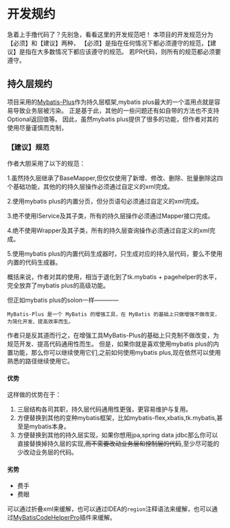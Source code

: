# 开发规约

急着上手撸代码了？先别急，看看这里的开发规范吧！
本项目的开发规范分为【必须】和【建议】两种， 【必须】是指在任何情况下都必须遵守的规范，【建议】是指在大多数情况下都应该遵守的规范。
若PR代码，则所有的规范都必须要遵守。

## 持久层规约

项目采用的[Mybatis-Plus](https://plus.mybatis.ac.cn)作为持久层框架,mybatis plus最大的一个滥用点就是容易导致业务层被污染。
正是基于此，其他的一些问题还有如自带的方法也不支持Optional返回值等。 因此，虽然mybatis plus提供了很多的功能，但作者对其的使用尽量谨慎而克制，

### 【建议】规范
作者大胆采用了以下的规范：

1.虽然持久层继承了BaseMapper,但仅仅使用了新增、修改、删除、批量删除这四个基础功能，其他的的持久层操作必须通过自定义的xml完成。

2.使用mybatis plus的内置分页，但分页语句必须通过自定义的xml完成。

3.绝不使用IService及其子类，所有的持久层操作必须通过Mapper接口完成。

4.绝不使用Wrapper及其子类，所有的持久层查询操作必须通过自定义的xml完成。

5.使用mybatis plus的内置代码生成器时，只生成对应的持久层代码，要么不使用内置的代码生成器。


概括来说，作者对其的使用，相当于退化到了tk.mybatis + pagehelper的水平，完全放弃了mybatis plus的高级功能。

但正如mybatis plus的solon一样————
```
MyBatis-Plus 是一个 MyBatis 的增强工具，在 MyBatis 的基础上只做增强不做改变，为简化开发、提高效率而生。
```
作者只是反其道而行之，在增强工具MyBatis-Plus的基础上只克制不做改变，为规范开发、提高代码通用性而生。
但是，如果你就是喜欢使用mybatis plus的内置功能，那么你可以继续使用它们,之前如何使用mybatis plus,现在依然可以使用熟悉的路径继续使用它。

#### 优势
这样做的优势在于：
1. 三层结构各司其职，持久层代码通用性更强，更容易维护与复用。
2. 方便替换到其他的变种mybatis框架，比如mybatis-flex,xbatis,tk.mybatis,甚至是mybatis本身。
3. 方便替换到其他的持久层实现，如果你想用jpa,spring data jdbc那么你可以直接替换掉持久层的实现,~~而不需要改动业务层和控制层的代码~~,至少尽可能的少改动业务层的代码。


#### 劣势
- 费手
- 费眼

可以通过折叠xml来缓解，也可以通过IDEA的```region```注释语法来缓解，也可以通过[MyBatisCodeHelperPro](https://plugins.jetbrains.com/plugin/9837-mybatiscodehelperpro)插件来缓解。
